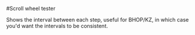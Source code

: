 #Scroll wheel tester

Shows the interval between each step, useful for BHOP/KZ, in which case you'd want the intervals to be consistent.
